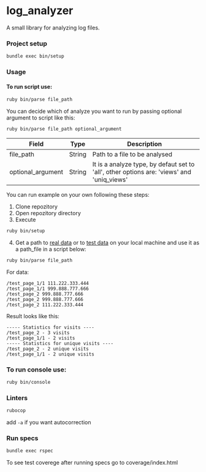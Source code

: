# log_analyzer

A small library for analyzing log files.

### Project setup
```bash
bundle exec bin/setup
```

### Usage

#### To run script use:
```bash
ruby bin/parse file_path
```

You can decide which of analyze you want to run by passing optional argument to script like this:
```bash
ruby bin/parse file_path optional_argument
```

|Field|Type|Description|
|-|-|-|
|file_path|String|Path to a file to be analysed|
|optional_argument|String|It is a analyze type, by defaut set to 'all', other options are: 'views' and 'uniq_views'|

You can run example on your own following these steps:

1. Clone repozitory
2. Open repozitory directory
3. Execute
```bash
ruby bin/setup
```
4. Get a path to [real data](https://github.com/DariuszMusielak/log_analyzer/blob/master/data/webserver.log) or to [test data](https://github.com/DariuszMusielak/log_analyzer/blob/master/spec/fixtures/webserver_short.log) on your local machine and use it as a path_file in a script below:

```bash
ruby bin/parse file_path
```

For data:
```
/test_page_1/1 111.222.333.444
/test_page_1/1 999.888.777.666
/test_page_2 999.888.777.666
/test_page_2 999.888.777.666
/test_page_2 111.222.333.444
```

Result looks like this:
```
----- Statistics for visits ----
/test_page_2 - 3 visits
/test_page_1/1 - 2 visits
----- Statistics for unique visits ----
/test_page_2 - 2 unique visits
/test_page_1/1 - 2 unique visits
```

### To run console use:
```bash
ruby bin/console
```

### Linters
```bash
rubocop
```
add `-a` if you want autocorrection

### Run specs
```bash
bundle exec rspec
```
To see test coverege after running specs go to coverage/index.html
